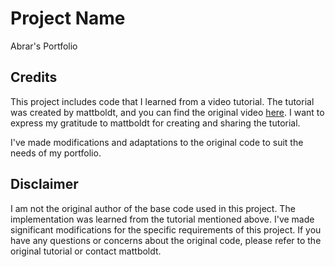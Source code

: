 # Project Name

Abrar's Portfolio

## Credits

This project includes code that I learned from a video tutorial. The tutorial was created by mattboldt, and you can find the original video [here](https://www.youtube.com/watch?v=7mVQZZrPePk). I want to express my gratitude to mattboldt for creating and sharing the tutorial.

I've made modifications and adaptations to the original code to suit the needs of my portfolio.

## Disclaimer

I am not the original author of the base code used in this project. The implementation was learned from the tutorial mentioned above. I've made significant modifications for the specific requirements of this project. If you have any questions or concerns about the original code, please refer to the original tutorial or contact mattboldt.
